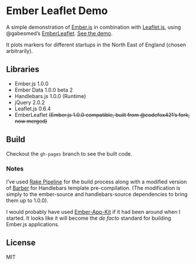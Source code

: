# Ember Leaflet Demo

A simple demonstration of [Ember.js](http://emberjs.com/) in combination with [Leaflet.js](http://leafletjs.com/), using @gabesmed’s [EmberLeaflet](http://gabesmed.github.io/ember-leaflet/). [See the demo](http://crossingtheruby.com/ember-leaflet-demo/).

It plots markers for different startups in the North East of England (chosen arbitrarily).

## Libraries

- Ember.js 1.0.0
- Ember Data 1.0.0 beta 2
- Handlebars.js 1.0.0 (Runtime)
- jQuery 2.0.2
- Leaflet.js 0.6.4
- EmberLeaflet ~~(Ember.js 1.0.0 compatible, built from @codefox421’s fork, now merged)~~

## Build

Checkout the `gh-pages` branch to see the built code.

### Notes

I’ve used [Rake Pipeline](https://github.com/livingsocial/rake-pipeline) for the build process along with a modified version of [Barber](https://github.com/tchak/barber) for Handlebars template pre-compilation. (The modification is simply to the ember-source and handlebars-source dependencies to bring them up to 1.0.0).

I would probably have used [Ember-App-Kit](https://github.com/stefanpenner/ember-app-kit) if it had been around when I started. It looks like it will become the _de facto_ standard for building Ember.js applications.

## License

MIT
